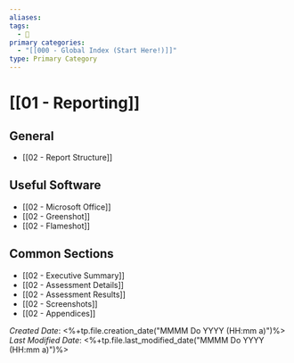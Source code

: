 ```yaml
---
aliases: 
tags:
  - 🥇
primary categories:
  - "[[000 - Global Index (Start Here!)]]"
type: Primary Category
---
```

# [[01 - Reporting]]

## General
* [[02 - Report Structure]]

## Useful Software
* [[02 - Microsoft Office]]
* [[02 - Greenshot]]
* [[02 - Flameshot]]
## Common Sections
* [[02 - Executive Summary]]
* [[02 - Assessment Details]]
* [[02 - Assessment Results]]
* [[02 - Screenshots]]
* [[02 - Appendices]]

*Created Date*: <%+tp.file.creation_date("MMMM Do YYYY (HH:mm a)")%>
*Last Modified Date*: <%+tp.file.last_modified_date("MMMM Do YYYY (HH:mm a)")%>
